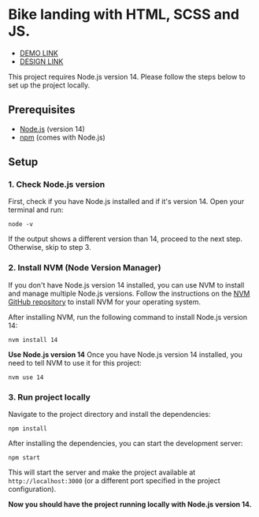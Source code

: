 # Bike landing with HTML, SCSS and JS.

- [DEMO LINK](https://kostyaniekrasov.github.io/bike-landing/)
- [DESIGN LINK](https://www.figma.com/design/NZQAIydtHo5QkINyGLHNcq/BIKE-New-Version?node-id=0-1)

This project requires Node.js version 14. Please follow the steps below to set up the project locally.

## Prerequisites

- [Node.js](https://nodejs.org/) (version 14)
- [npm](https://www.npmjs.com/) (comes with Node.js)

## Setup
### 1. **Check Node.js version**
 
First, check if you have Node.js installed and if it's version 14. Open your terminal and run:
```
node -v
```
If the output shows a different version than 14, proceed to the next step. Otherwise, skip to step 3.

### 2. **Install NVM (Node Version Manager)**

If you don't have Node.js version 14 installed, you can use NVM to install and manage multiple Node.js versions. Follow the instructions on the [NVM GitHub repository](https://github.com/nvm-sh/nvm#installing-and-updating) to install NVM for your operating system.

After installing NVM, run the following command to install Node.js version 14:
```
nvm install 14
```
 
**Use Node.js version 14**
Once you have Node.js version 14 installed, you need to tell NVM to use it for this project:    
```
nvm use 14
```

### 3. **Run project locally**

Navigate to the project directory and install the dependencies:
```
npm install
```

After installing the dependencies, you can start the development server:
```
npm start
```
This will start the server and make the project available at `http://localhost:3000` (or a different port specified in the project configuration).

**Now you should have the project running locally with Node.js version 14.**
